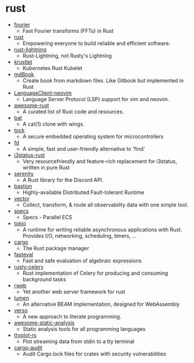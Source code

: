 # rust
- [fourier](https://github.com/calebzulawski/fourier)
  - Fast Fourier transforms (FFTs) in Rust
- [rust](https://github.com/rust-lang/rust)
  - Empowering everyone to build reliable and efficient software.
- [rust-lightning](https://github.com/rust-bitcoin/rust-lightning)
  - Rust-Lightning, not Rusty's Lightning
- [krustlet](https://github.com/deislabs/krustlet)
  - Kubernetes Rust Kubelet
- [mdBook](https://github.com/rust-lang/mdBook)
  - Create book from markdown files. Like Gitbook but implemented in Rust
- [LanguageClient-neovim](https://github.com/autozimu/LanguageClient-neovim)
  - Language Server Protocol (LSP) support for vim and neovim.
- [awesome-rust](https://github.com/rust-unofficial/awesome-rust)
  - A curated list of Rust code and resources.
- [bat](https://github.com/sharkdp/bat)
  - A cat(1) clone with wings.
- [tock](https://github.com/tock/tock)
  - A secure embedded operating system for microcontrollers
- [fd](https://github.com/sharkdp/fd)
  - A simple, fast and user-friendly alternative to 'find'
- [i3status-rust](https://github.com/greshake/i3status-rust)
  - Very resourcefriendly and feature-rich replacement for i3status, written in pure Rust
- [serenity](https://github.com/serenity-rs/serenity)
  - A Rust library for the Discord API.
- [bastion](https://github.com/bastion-rs/bastion)
  - Highly-available Distributed Fault-tolerant Runtime
- [vector](https://github.com/timberio/vector)
  - Collect, transform, & route all observability data with one simple tool.
- [specs](https://github.com/amethyst/specs)
  - Specs - Parallel ECS
- [tokio](https://github.com/tokio-rs/tokio)
  - A runtime for writing reliable asynchronous applications with Rust. Provides I/O, networking, scheduling, timers, ...
- [cargo](https://github.com/rust-lang/cargo)
  - The Rust package manager
- [fasteval](https://github.com/likebike/fasteval)
  - Fast and safe evaluation of algebraic expressions
- [rusty-celery](https://github.com/rusty-celery/rusty-celery)
  - Rust implementation of Celery for producing and consuming background tasks
- [rweb](https://github.com/kdy1/rweb)
  - Yet another web server framework for rust
- [lumen](https://github.com/lumen/lumen)
  - An alternative BEAM implementation, designed for WebAssembly
- [verso](https://github.com/nickpascucci/verso)
  - A new approach to literate programming.
- [awesome-static-analysis](https://github.com/mre/awesome-static-analysis)
  - Static analysis tools for all programming languages
- [ttyplot-rs](https://github.com/mogenson/ttyplot-rs)
  - Plot streaming data from stdin to a tty terminal
- [cargo-audit](https://github.com/RustSec/cargo-audit)
  - Audit Cargo.lock files for crates with security vulnerabilities
